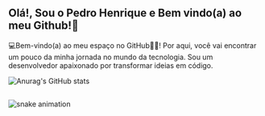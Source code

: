 ## Olá!, Sou o Pedro Henrique e Bem vindo(a) ao meu Github!👋

💻Bem-vindo(a) ao meu espaço no GitHub🌟🌟! Por aqui, você vai encontrar um pouco da minha jornada no mundo da tecnologia. Sou um desenvolvedor apaixonado por transformar ideias em código.



![Anurag's GitHub stats](https://github-readme-stats.vercel.app/api?username=phccoelho&show_icons=true&theme=tokyonight,discussions_started,discussions_answered,prs_merged,prs_merged_percentage)


##

![snake animation](https://github.com/<phccoelho/<phccoelho>/blob/output/github-contribution-grid-snake2.svg)
